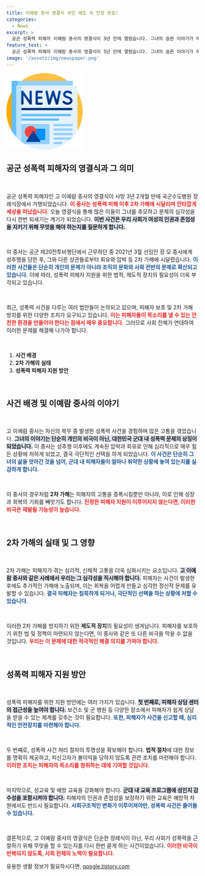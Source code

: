 ```yaml
---
title: 이예람 중사 영결식 국민 애도 속 안장 완료!
categories:
  - News
excerpt: >
  공군 성폭력 피해자 이예람 중사의 영결식이 3년 만에 열렸습니다. 그녀의 슬픈 이야기가 여전히 울림을 주며, 사라진 목소리를 되찾기 위한 여정이 계속됩니다.
feature_text: >
  공군 성폭력 피해자 이예람 중사의 영결식이 3년 만에 열렸습니다. 그녀의 슬픈 이야기가 여전히 울림을 주며, 사라진 목소리를 되찾기 위한 여정이 계속됩니다.
image: '/assets/img/newspaper.png'
---
```


<p><img src="/assets/img/newspaper.png" alt="kimp 속보" /></p>

<h2 data-ke-size="size26">공군 성폭력 피해자의 영결식과 그 의미</h2>

<p data-ke-size="size16">&nbsp;</p>

<p>공군 성폭력 피해자인 고 이예람 중사의 영결식이 사망 3년 2개월 만에 국군수도병원 장례식장에서 거행되었습니다. <b><span style="color: #ee2323;">이 중사는 성폭력 피해 이후 2차 가해에 시달리며 안타깝게 세상을 떠났습니다.</span></b> 오늘 영결식을 통해 많은 이들이 그녀를 추모하고 문제의 심각성을 다시 한번 되새기는 계기가 되었습니다. <b><span style="background-color: #21538527;">이번 사건은 우리 사회가 여성의 인권과 존엄성을 지키기 위해 무엇을 해야 하는지를 질문하게 합니다.</span></b> </p>

<p data-ke-size="size16">&nbsp;</p>

<p>이 중사는 공군 제20전투비행단에서 근무하던 중 2021년 3월 선임인 장 모 중사에게 성추행을 당한 후, 그와 다른 상관들로부터 회유와 압박 등 2차 가해에 시달렸습니다. <b><span style="color: #1a5490;">이러한 사건들은 단순히 개인의 문제가 아니라 조직의 문화와 사회 전반의 문제로 확산되고 있습니다.</span></b> 이에 따라, 성폭력 피해자 지원을 위한 법적, 제도적 장치의 필요성이 더욱 부각되고 있습니다. </p>

<p data-ke-size="size16">&nbsp;</p>

<p>최근, 성폭력 사건을 다루는 여러 법안들이 논의되고 있으며, 피해자 보호 및 2차 가해 방지를 위한 다양한 조치가 요구되고 있습니다. <b><span style="color: #ee2323;">이는 피해자들이 목소리를 낼 수 있는 안전한 환경을 만들어야 한다는 점에서 매우 중요합니다.</span></b> 그러므로 사회 전체가 연대하여 이러한 문제를 해결해 나가야 합니다.</p>

<p data-ke-size="size16">&nbsp;</p>

<ol>
    <li><b>사건 배경</b></li>
    <li><b>2차 가해의 실태</b></li>
    <li><b>성폭력 피해자 지원 방안</b></li>
</ol>

<p data-ke-size="size16">&nbsp;</p>

<h2 data-ke-size="size26">사건 배경 및 이예람 중사의 이야기</h2>

<p data-ke-size="size16">&nbsp;</p>

<p>고 이예람 중사는 자신의 복무 중 발생한 성폭력 사건을 경험하며 많은 고통을 겪었습니다. <b><span style="background-color: #21538527;">그녀의 이야기는 단순히 개인의 비극이 아닌, 대한민국 군대 내 성폭력 문제의 상징이 되었습니다.</span></b> 이 중사는 성추행 이후에도 계속된 압박과 회유로 인해 심리적으로 매우 힘든 상황에 처하게 되었고, 결국 극단적인 선택을 하게 되었습니다. <b><span style="color: #1a5490;">이 사건은 단순히 그녀의 삶을 앗아간 것을 넘어, 군대 내 피해자들이 얼마나 취약한 상황에 놓여 있는지를 실감하게 합니다.</span></b></p>

<p data-ke-size="size16">&nbsp;</p>

<p>이 중사의 경우처럼 <b>2차 가해</b>는 피해자의 고통을 증폭시킬뿐만 아니라, 이로 인해 성장과 회복의 기회를 빼앗기도 합니다. <b><span style="color: #ee2323;">진정한 피해자 지원이 이루어지지 않는다면, 이러한 비극은 재발될 가능성이 높습니다.</span></b> </p>

<p data-ke-size="size16">&nbsp;</p>

<h2 data-ke-size="size26">2차 가해의 실태 및 그 영향</h2>

<p data-ke-size="size16">&nbsp;</p>

<p>2차 가해는 피해자가 겪는 심리적, 신체적 고통을 더욱 심화시키는 요소입니다. <b><span style="background-color: #21538527;">고 이예람 중사와 같은 사례에서 우리는 그 심각성을 직시해야 합니다.</span></b> 피해자는 사건이 발생한 후에도 추가적인 가해에 노출되며, 이는 회복을 어렵게 만들고 심각한 정신적 문제를 유발할 수 있습니다. <b><span style="color: #1a5490;">결국 피해자는 침묵하게 되거나, 극단적인 선택을 하는 상황에 처할 수 있습니다.</span></b> </p>

<p data-ke-size="size16">&nbsp;</p>

<p>이러한 2차 가해를 방지하기 위한 <b>제도적 장치</b>의 필요성이 생겨납니다. 피해자를 보호하기 위한 법 및 정책이 마련되지 않는다면, 이 중사와 같은 또 다른 비극을 막을 수 없을 것입니다. <b><span style="color: #ee2323;">우리는 이 문제에 대한 적극적인 해결 의지를 가져야 합니다.</span></b> </p>

<p data-ke-size="size16">&nbsp;</p>

<h2 data-ke-size="size26">성폭력 피해자 지원 방안</h2>

<p data-ke-size="size16">&nbsp;</p>

<p>성폭력 피해자를 위한 지원 방안에는 여러 가지가 있습니다. <b><span style="background-color: #21538527;">첫 번째로, 피해자 상담 센터의 접근성을 높여야 합니다.</span></b> 보건소 및 군 병원 등 다양한 장소에서 피해자가 쉽게 상담을 받을 수 있는 체계를 갖추는 것이 필요합니다. <b><span style="color: #1a5490;">또한, 피해자가 사건을 신고할 때, 심리적인 안전장치를 마련해야 합니다.</span></b></p>

<p data-ke-size="size16">&nbsp;</p>

<p>두 번째로, 성폭력 사건 처리 절차의 투명성을 확보해야 합니다. <b>법적 절차</b>에 대한 정보를 명확히 제공하고, 피신고자가 불이익을 당하지 않도록 관련 조치를 마련해야 합니다. <b><span style="color: #ee2323;">이러한 조치는 피해자의 목소리를 청취하는 데에 기여할 것입니다.</span></b> </p>

<p data-ke-size="size16">&nbsp;</p>

<p>마지막으로, 성교육 및 예방 교육을 강화해야 합니다. <b><span style="background-color: #21538527;">군대 내 교육 프로그램에 성인지 감수성을 포함시켜야 합니다.</span></b> 피해자의 인권과 존엄성을 보장하기 위한 교육은 예방적 차원에서도 반드시 필요합니다. <b><span style="color: #1a5490;">사회구조적인 변화가 이루어져야만, 성폭력 사건은 줄어들 수 있습니다.</span></b> </p>

<p data-ke-size="size16">&nbsp;</p>

<p>결론적으로, 고 이예람 중사의 영결식은 단순한 장례식이 아닌, 우리 사회가 성폭력을 근절하기 위해 무엇을 할 수 있는지를 다시 한번 묻게 하는 사건이었습니다. <b><span style="color: #ee2323;">이러한 비극이 반복되지 않도록, 사회 전체의 노력이 필요합니다.</span></b></p>
유용한 생활 정보가 필요하시다면, <a href="https://qoogle.tistory.com" rel="dofollow">qoogle.tistory.com</a>


